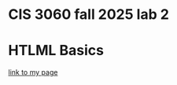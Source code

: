 # CIS 3060 fall 2025 lab 2 
# HTLML Basics 

[link to my page](https://pgregor-lab3.github.io/fall-2025-Lab-2/)  

